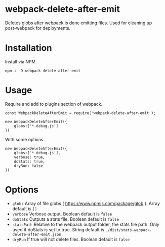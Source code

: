 # webpack-delete-after-emit
Deletes globs after webpack is done emitting files. Used for cleaning up post-webpack for deployments.

# Installation

Install via NPM.

    npm i -D webpack-delete-after-emit

# Usage
Require and add to plugins section of webpack.

    const WebpackDeleteAfterEmit = require('webpack-delete-after-emit');
    
    new WebpackDeleteAfterEmit({
        globs:['*.debug.js']
    })
    
With some  options

    new WebpackDeleteAfterEmit({
        globs:['*.debug.js'],
        verbose: true,
        doStats: true,
        dryRun: false
    })

# Options

* `globs` Array of file globs ( https://www.npmjs.com/package/glob ). Array default is `[]`
* `Verbose` Verbose output. Boolean default is `false`
* `doStats` Outputs a stats file. Boolean default is `false`
* `statsPath` Relative to the webpack output folder, the stats file path. Only used if doStats is set to true. String default is `./dist/stats-webpack-delete-after-emit.json`
* `dryRun` If true will not delete files. Boolean default is `false`
